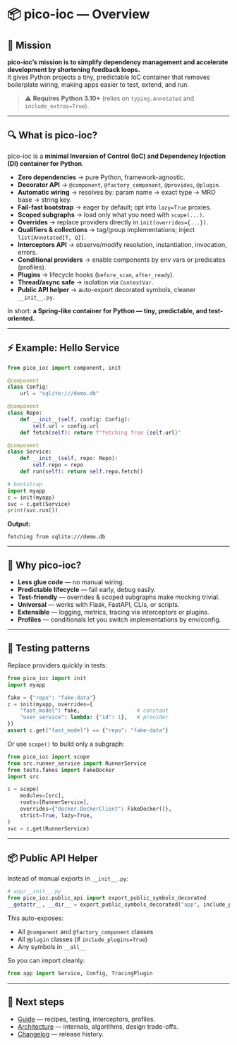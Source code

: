# 📦 pico-ioc — Overview

## 🎯 Mission
**pico-ioc’s mission is to simplify dependency management and accelerate development by shortening feedback loops.**  
It gives Python projects a tiny, predictable IoC container that removes boilerplate wiring, making apps easier to test, extend, and run.

> ⚠️ **Requires Python 3.10+** (relies on `typing.Annotated` and `include_extras=True`).

---

## 🔍 What is pico-ioc?
pico-ioc is a **minimal Inversion of Control (IoC) and Dependency Injection (DI) container for Python**.

- **Zero dependencies** → pure Python, framework-agnostic.  
- **Decorator API** → `@component`, `@factory_component`, `@provides`, `@plugin`.  
- **Automatic wiring** → resolves by: param name → exact type → MRO base → string key.  
- **Fail-fast bootstrap** → eager by default; opt into `lazy=True` proxies.  
- **Scoped subgraphs** → load only what you need with `scope(...)`.  
- **Overrides** → replace providers directly in `init(overrides={...})`.  
- **Qualifiers & collections** → tag/group implementations; inject `list[Annotated[T, Q]]`.  
- **Interceptors API** → observe/modify resolution, instantiation, invocation, errors.  
- **Conditional providers** → enable components by env vars or predicates (profiles).  
- **Plugins** → lifecycle hooks (`before_scan`, `after_ready`).  
- **Thread/async safe** → isolation via `ContextVar`.  
- **Public API helper** → auto-export decorated symbols, cleaner `__init__.py`.

In short: **a Spring-like container for Python — tiny, predictable, and test-oriented.**

---

## ⚡ Example: Hello Service

```python
from pico_ioc import component, init

@component
class Config:
    url = "sqlite:///demo.db"

@component
class Repo:
    def __init__(self, config: Config):
        self.url = config.url
    def fetch(self): return f"fetching from {self.url}"

@component
class Service:
    def __init__(self, repo: Repo):
        self.repo = repo
    def run(self): return self.repo.fetch()

# bootstrap
import myapp
c = init(myapp)
svc = c.get(Service)
print(svc.run())
````

**Output:**

```
fetching from sqlite:///demo.db
```

---

## 🚀 Why pico-ioc?

* **Less glue code** — no manual wiring.
* **Predictable lifecycle** — fail early, debug easily.
* **Test-friendly** — overrides & scoped subgraphs make mocking trivial.
* **Universal** — works with Flask, FastAPI, CLIs, or scripts.
* **Extensible** — logging, metrics, tracing via interceptors or plugins.
* **Profiles** — conditionals let you switch implementations by env/config.

---

## 🧪 Testing patterns

Replace providers quickly in tests:

```python
from pico_ioc import init
import myapp

fake = {"repo": "fake-data"}
c = init(myapp, overrides={
    "fast_model": fake,                  # constant
    "user_service": lambda: {"id": 1},   # provider
})
assert c.get("fast_model") == {"repo": "fake-data"}
```

Or use `scope()` to build only a subgraph:

```python
from pico_ioc import scope
from src.runner_service import RunnerService
from tests.fakes import FakeDocker
import src

c = scope(
    modules=[src],
    roots=[RunnerService],
    overrides={"docker.DockerClient": FakeDocker()},
    strict=True, lazy=True,
)
svc = c.get(RunnerService)
```

---

## 📦 Public API Helper

Instead of manual exports in `__init__.py`:

```python
# app/__init__.py
from pico_ioc.public_api import export_public_symbols_decorated
__getattr__, __dir__ = export_public_symbols_decorated("app", include_plugins=True)
```

This auto-exposes:

* All `@component` and `@factory_component` classes
* All `@plugin` classes (if `include_plugins=True`)
* Any symbols in `__all__`

So you can import cleanly:

```python
from app import Service, Config, TracingPlugin
```

---

## 📌 Next steps

* [Guide](./GUIDE.md) — recipes, testing, interceptors, profiles.
* [Architecture](./ARCHITECTURE.md) — internals, algorithms, design trade-offs.
* [Changelog](./CHANGELOG.md) — release history.


